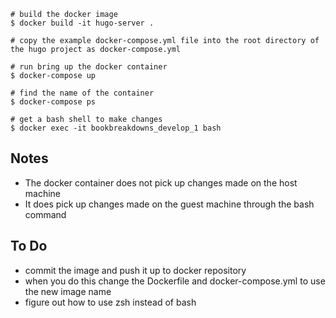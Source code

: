 
```
# build the docker image
$ docker build -it hugo-server .

# copy the example docker-compose.yml file into the root directory of the hugo project as docker-compose.yml

# run bring up the docker container
$ docker-compose up

# find the name of the container
$ docker-compose ps

# get a bash shell to make changes
$ docker exec -it bookbreakdowns_develop_1 bash
```

## Notes

* The docker container does not pick up changes made on the host machine
* It does pick up changes made on the guest machine through the bash command

## To Do

* commit the image and push it up to docker repository
* when you do this change the Dockerfile and docker-compose.yml to use the new image name
* figure out how to use zsh instead of bash